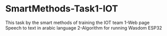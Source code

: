 # SmartMethods-Task1-IOT
This task by the smart methods of training the IOT team 
1-Web page Speech to text in arabic language 
2-Algorithm for running Wasdom ESP32
